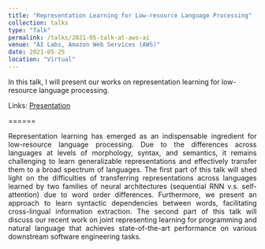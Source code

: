 ```yaml
---
title: "Representation Learning for Low-resource Language Processing"
collection: talks
type: "Talk"
permalink: /talks/2021-05-talk-at-aws-ai
venue: "AI Labs, Amazon Web Services (AWS)"
date: 2021-05-25
location: "Virtual"
---
```


In this talk, I will present our works on representation learning for low-resource language processing.

Links: [Presentation](https://drive.google.com/file/d/1umNya4QBZCm5F0cEwgXM37ty7AXwdEfq/view?usp=sharing)

======

<p align="justify">
  Representation learning has emerged as an indispensable ingredient for low-resource language processing. Due to the differences across languages at levels 
  of morphology, syntax, and semantics, it remains challenging to learn generalizable representations and effectively transfer them to a broad spectrum of 
  languages. The first part of this talk will shed light on the difficulties of transferring representations across languages learned by two families of neural 
  architectures (sequential RNN v.s. self-attention) due to word order differences. Furthermore, we present an approach to learn syntactic dependencies between 
  words, facilitating cross-lingual information extraction. The second part of this talk will discuss our recent work on joint representing learning for 
  programming and natural language that achieves state-of-the-art performance on various downstream software engineering tasks.  
</p>

